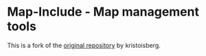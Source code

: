 # Map-Include - Map management tools

This is a fork of the [original repository](https://github.com/kristoisberg/samp-map-zones) by kristoisberg.

